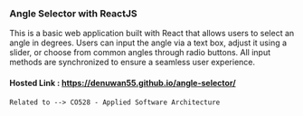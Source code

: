 ### Angle Selector with ReactJS

This is a basic web application built with React that allows users to select an angle in degrees. Users can input the angle via a text box, adjust it using a slider, or choose from common angles through radio buttons. All input methods are synchronized to ensure a seamless user experience.

#### Hosted Link : https://denuwan55.github.io/angle-selector/


`Related to --> CO528 - Applied Software Architecture`

